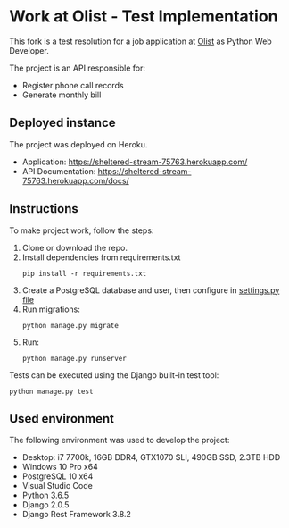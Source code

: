 # Work at Olist - Test Implementation

This fork is a test resolution for a job application at [Olist](https://olist.com/) as Python Web Developer.

The project is an API responsible for:
- Register phone call records
- Generate monthly bill

## Deployed instance
The project was deployed on Heroku.
- Application: https://sheltered-stream-75763.herokuapp.com/
- API Documentation: https://sheltered-stream-75763.herokuapp.com/docs/

## Instructions
To make project work, follow the steps:
1. Clone or download the repo.
2. Install dependencies from requirements.txt
   ```
   pip install -r requirements.txt
   ```
3. Create a PostgreSQL database and user, then configure in [settings.py file](work_at_olist/settings.py)
4. Run migrations:
   ```
   python manage.py migrate
   ```
5. Run:
   ```
   python manage.py runserver
   ```

Tests can be executed using the Django built-in test tool:
```
python manage.py test
```

## Used environment

The following environment was used to develop the project:
- Desktop: i7 7700k, 16GB DDR4, GTX1070 SLI, 490GB SSD, 2.3TB HDD
- Windows 10 Pro x64
- PostgreSQL 10 x64
- Visual Studio Code
- Python 3.6.5
- Django 2.0.5
- Django Rest Framework 3.8.2
